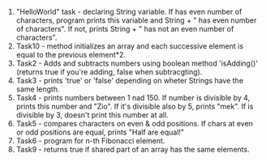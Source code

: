 1. "HelloWorld" task - declaring String variable. If has even number of characters, program prints this variable and String + " has even number of characters". If not, prints String + " has not an even number of characters".
2. Task10 - method initializes an array and each successive element is equal to the previous element*2.
3. Task2 - Adds and subtracts numbers using boolean method 'isAdding()' (returns true if you're adding, false when subtracgting).
4. Task3 - prints 'true' or 'false' depending on wheter Strings have the same length.
5. Task4 - prints numbers between 1 nad 150. If number is divisible by 4, prints this number and "Zio". If it's divisible also by 5, prints "mek". If is divisible by 3, doesn't print this number at all.
6. Task5 - compares characters on even & odd positions. If chars at even or odd positions are equal, prints "Half are equal!"
7. Task6 - program for n-th Fibonacci element.
8. Task9 - returns true if shared part of an array has the same elements.

